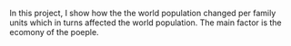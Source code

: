 In this project, I show how the the world population changed per family units which in turns affected the world population. The main factor is the ecomony of the poeple. 
